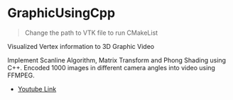 # GraphicUsingCpp

>Change the path to VTK file to run CMakeList

Visualized Vertex information to 3D Graphic Video

Implement Scanline Algorithm, Matrix Transform and Phong Shading using C++.
Encoded 1000 images in different camera angles into video using FFMPEG.


* [Youtube Link](https://youtu.be/3Qmgl4G4Dkk)

